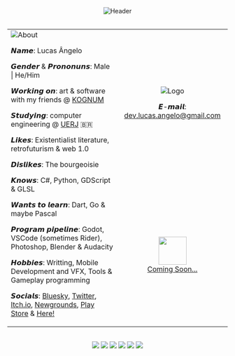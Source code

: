 <div align="center">
  <img src="https://github.com/user-attachments/assets/7ee3fa3a-490c-40c8-ab09-cb6a6109fa14" alt="Header" align="center"></img>
  <br>
  <br>
  <table>
    <tr>
      <td rowspan="2" align="left">
        <img src="https://github.com/user-attachments/assets/5cc176e0-d738-4d5e-8227-3cc5583afc86" alt="About">
        <p> 𝙉𝙖𝙢𝙚: Lucas Ângelo </p>
        <p> 𝙂𝙚𝙣𝙙𝙚𝙧 & 𝙋𝙧𝙤𝙣𝙤𝙣𝙪𝙣𝙨: Male | He/Him </p>
        <p> 𝙒𝙤𝙧𝙠𝙞𝙣𝙜 𝙤𝙣: art & software with my friends @ <a href="https://github.com/Kognum/">KOGNUM</a> </p>
        <p> 𝙎𝙩𝙪𝙙𝙮𝙞𝙣𝙜: computer engineering @ <a href="https://www.uerj.br/">UERJ</a> 🇧🇷 </p>
        <p> 𝙇𝙞𝙠𝙚𝙨: Existentialist literature, retrofuturism & web 1.0 </p>
        <p> 𝘿𝙞𝙨𝙡𝙞𝙠𝙚𝙨: The bourgeoisie </p>
        <p> 𝙆𝙣𝙤𝙬𝙨: C#, Python, GDScript & GLSL </p>
        <p> 𝙒𝙖𝙣𝙩𝙨 𝙩𝙤 𝙡𝙚𝙖𝙧𝙣: Dart, Go & maybe Pascal </p>
        <p> 𝙋𝙧𝙤𝙜𝙧𝙖𝙢 𝙥𝙞𝙥𝙚𝙡𝙞𝙣𝙚: Godot, VSCode (sometimes Rider), Photoshop, Blender & Audacity </p>
        <p> 𝙃𝙤𝙗𝙗𝙞𝙚𝙨: Writting, Mobile Development and VFX, Tools & Gameplay programming </p>
        <p> 𝙎𝙤𝙘𝙞𝙖𝙡𝙨: <a href="https://bsky.app/profile/lucas.kognum.com">Bluesky</a>, <a href="https://x.com/ahopness">Twitter</a>, <a href="https://ahopness.itch.io">Itch.io</a>, <a href="https://ahopness.newgrounds.com/">Newgrounds</a>, <a href="https://play.google.com/store/apps/dev?id=8108128084347436789">Play Store</a> & <a href="https://github.com/ahopness">Here!</a> </p>
      </td>
      <td align="center">
        <img src="https://github.com/user-attachments/assets/9f1bc13f-2961-4c21-936a-8adde3ad29ab" alt="Logo">
        <br>
        <p> 𝙀-𝙢𝙖𝙞𝙡: <a href="mailto:dev.lucas.angelo@gmail.com" > dev.lucas.angelo@gmail.com </a> </p>
      </td>
    </tr>
    <tr>
      <td align="center">
        <img height="64px" src="https://github.com/user-attachments/assets/7dfe3268-2556-4bf4-8975-4bbb6673cbbc"></img>
        <br>
        <a href="https://kognum.com/"> Coming Soon... </a>
      </td>
    </tr>
  </table>
  <br>
  <img src="https://cyber.dabamos.de/88x31/anarchy-now.gif">
  <img src="https://raw.githubusercontent.com/ThinLiquid/buttons/main/img/dnbtn.png">
  <img src="https://raw.githubusercontent.com/ThinLiquid/buttons/main/img/github.gif">
  <img src="https://anlucas.neocities.org/blacksun_icon2.gif">
  <img src="https://raw.githubusercontent.com/ThinLiquid/buttons/main/img/lainbutton.gif">
  <img src="https://y2k.neocities.org/buttons/piracy.gif">
</div>


  
